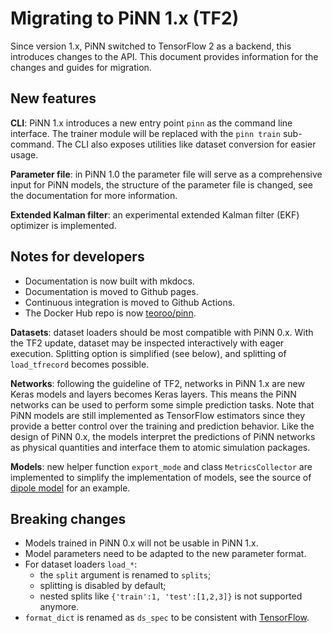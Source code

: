 # Migrating to PiNN 1.x (TF2)

Since version 1.x, PiNN switched to TensorFlow 2 as a backend, this introduces
changes to the API. This document provides information for the changes and
guides for migration.

## New features

**CLI**:
PiNN 1.x introduces a new entry point `pinn` as the command line interface. The
trainer module will be replaced with the `pinn train` sub-command. The CLI also
exposes utilities like dataset conversion for easier usage.

**Parameter file**: 
in PiNN 1.0 the parameter file will serve as a comprehensive input for PiNN
models, the structure of the parameter file is changed, see the documentation
for more information.

**Extended Kalman filter**:
an experimental extended Kalman filter (EKF) optimizer is implemented.


## Notes for developers

- Documentation is now built with mkdocs.
- Documentation is moved to Github pages.
- Continuous integration is moved to Github Actions.
- The Docker Hub repo is now [teoroo/pinn](https://hub.docker.com/repository/docker/teoroo/pinn).

**Datasets**: dataset loaders should be most compatible with PiNN 0.x. With the
TF2 update, dataset may be inspected interactively with eager execution.
Splitting option is simplified (see below), and splitting of `load_tfrecord`
becomes possible.

**Networks**: following the guideline of TF2, networks in PiNN 1.x are new Keras
models and layers becomes Keras layers. This means the PiNN networks can be used
to perform some simple prediction tasks. Note that PiNN models are still
implemented as TensorFlow estimators since they provide a better control over
the training and prediction behavior. Like the design of PiNN 0.x, the models
interpret the predictions of PiNN networks as physical quantities and interface
them to atomic simulation packages.

**Models**:
new helper function `export_mode` and class `MetricsCollector` are implemented to
simplify the implementation of models, see the source of [dipole
model](https://github.com/Teoroo-CMC/PiNN/blob/TF2/pinn/models/dipole.py) for an
example.

## Breaking changes
- Models trained in PiNN 0.x will not be usable in PiNN 1.x.
- Model parameters need to be adapted to the new parameter format.
- For dataset loaders `load_*`:
    + the `split` argument is renamed to `splits`;
    + splitting is disabled by default;
    + nested splits like `{'train':1, 'test':[1,2,3]}` is not supported anymore.
- `format_dict` is renamed as `ds_spec` to be consistent with
  [TensorFlow](https://www.tensorflow.org/api_docs/python/tf/data/DatasetSpec).
